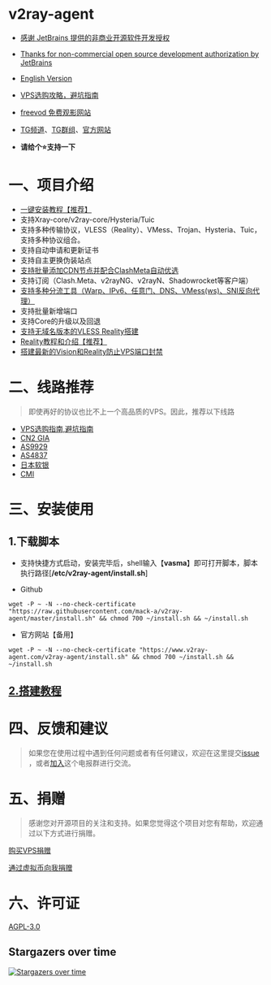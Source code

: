 # v2ray-agent

- [感谢 JetBrains 提供的非商业开源软件开发授权](https://www.jetbrains.com/?from=v2ray-agent)
- [Thanks for non-commercial open source development authorization by JetBrains](https://www.jetbrains.com/?from=v2ray-agent)

- [English Version](https://github.com/mack-a/v2ray-agent/blob/master/documents/en/README_EN.md)
- [VPS选购攻略，避坑指南](https://www.v2ray-agent.com/archives/1679975663984)
- [freevod 免费观影网站](https://share.freevod.org/)
- [TG频道](https://t.me/v2rayAgentChannel)、[TG群组](https://t.me/technologyshare)、[官方网站](https://www.v2ray-agent.com/)

- **请给个⭐支持一下**

# 一、项目介绍

- [一键安装教程【推荐】](https://www.v2ray-agent.com/archives/1682491479771)
- 支持Xray-core/v2ray-core/Hysteria/Tuic
- 支持多种传输协议，VLESS（Reality）、VMess、Trojan、Hysteria、Tuic，支持多种协议组合。
- 支持自动申请和更新证书
- 支持自主更换伪装站点
- [支持批量添加CDN节点并配合ClashMeta自动优选](https://www.v2ray-agent.com/archives/1684858575649)
- 支持订阅（Clash.Meta、v2rayNG、v2rayN、Shadowrocket等客户端）
- [支持多种分流工具（Warp、IPv6、任意门、DNS、VMess(ws)、SNI反向代理）](https://www.v2ray-agent.com/archives/ba-he-yi-jiao-ben-yu-ming-fen-liu-jiao-cheng)
- 支持批量新增端口
- 支持Core的升级以及回退
- [支持无域名版本的VLESS Reality搭建](https://www.v2ray-agent.com/archives/1680104902581)
- [Reality教程和介绍【推荐】](https://www.v2ray-agent.com/archives/1680104902581)
- [搭建最新的Vision和Reality防止VPS端口封禁](https://www.v2ray-agent.com/archives/1680104902581)

# 二、线路推荐

> 即使再好的协议也比不上一个高品质的VPS。因此，推荐以下线路

- [VPS选购指南,避坑指南](https://www.v2ray-agent.com/archives/1679975663984)
- [CN2 GIA](https://www.v2ray-agent.com/tags/cn2-gia)
- [AS9929](https://www.v2ray-agent.com/tags/as9929)
- [AS4837](https://www.v2ray-agent.com/tags/as4837)
- [日本软银](https://www.v2ray-agent.com/tags/ruan-yin)
- [CMI](https://www.v2ray-agent.com/tags/cmi)

# 三、安装使用

## 1.下载脚本

- 支持快捷方式启动，安装完毕后，shell输入【**vasma**】即可打开脚本，脚本执行路径[**/etc/v2ray-agent/install.sh**]

- Github

```
wget -P ~ -N --no-check-certificate "https://raw.githubusercontent.com/mack-a/v2ray-agent/master/install.sh" && chmod 700 ~/install.sh && ~/install.sh
```

- 官方网站【备用】

```
wget -P ~ -N --no-check-certificate "https://www.v2ray-agent.com/v2ray-agent/install.sh" && chmod 700 ~/install.sh && ~/install.sh
```

## [2.搭建教程](https://www.v2ray-agent.com/archives/1682491479771)

# 四、反馈和建议

> 如果您在使用过程中遇到任何问题或者有任何建议，欢迎在这里提交[issue](https://github.com/mack-a/v2ray-agent/issues)
> ，或者[加入](https://t.me/technologyshare)这个电报群进行交流。

# 五、捐赠

> 感谢您对开源项目的关注和支持。如果您觉得这个项目对您有帮助，欢迎通过以下方式进行捐赠。

[购买VPS捐赠](https://www.v2ray-agent.com/categories/vps)

[通过虚拟币向我捐赠](https://www.v2ray-agent.com/1679123834836)

# 六、许可证

[AGPL-3.0](https://github.com/mack-a/v2ray-agent/blob/master/LICENSE)

## Stargazers over time

[![Stargazers over time](https://starchart.cc/mack-a/v2ray-agent.svg)](https://starchart.cc/mack-a/v2ray-agent)
